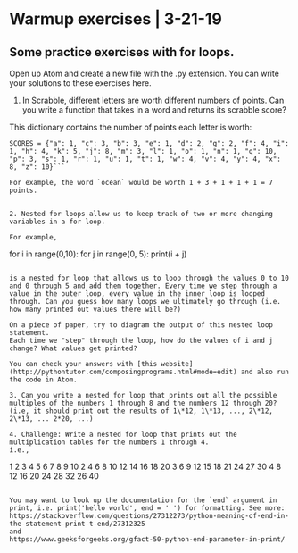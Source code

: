 # Warmup exercises | 3-21-19

## Some practice exercises with for loops.

Open up Atom and create a new file with the .py extension. You can write your solutions to these exercises here.

1. In Scrabble, different letters are worth different numbers of points. Can you write a function that takes in a word and returns its scrabble score? 

This dictionary contains the number of points each letter is worth: 
```
SCORES = {"a": 1, "c": 3, "b": 3, "e": 1, "d": 2, "g": 2, "f": 4, "i": 1, "h": 4, "k": 5, "j": 8, "m": 3, "l": 1, "o": 1, "n": 1, "q": 10, "p": 3, "s": 1, "r": 1, "u": 1, "t": 1, "w": 4, "v": 4, "y": 4, "x": 8, "z": 10}```

For example, the word `ocean` would be worth 1 + 3 + 1 + 1 + 1 = 7 points.


2. Nested for loops allow us to keep track of two or more changing variables in a for loop. 

For example, 
```
for i in range(0,10):
  for j in range(0, 5):
    print(i + j)
```

is a nested for loop that allows us to loop through the values 0 to 10 and 0 through 5 and add them together. Every time we step through a value in the outer loop, every value in the inner loop is looped through. Can you guess how many loops we ultimately go through (i.e. how many printed out values there will be?)

On a piece of paper, try to diagram the output of this nested loop statement. 
Each time we "step" through the loop, how do the values of i and j change? What values get printed?

You can check your answers with [this website](http://pythontutor.com/composingprograms.html#mode=edit) and also run the code in Atom. 

3. Can you write a nested for loop that prints out all the possible multiples of the numbers 1 through 8 and the numbers 12 through 20? (i.e, it should print out the results of 1\*12, 1\*13, ..., 2\*12, 2\*13, ... 2*20, ...)

4. Challenge: Write a nested for loop that prints out the multiplication tables for the numbers 1 through 4.
i.e.,
```
1 2 3 4 5 6 7 8 9 10
2 4 6 8 10 12 14 16 18 20
3 6 9 12 15 18 21 24 27 30
4 8 12 16 20 24 28 32 26 40
```

You may want to look up the documentation for the `end` argument in print, i.e. print('hello world', end = ' ') for formatting. See more:
https://stackoverflow.com/questions/27312273/python-meaning-of-end-in-the-statement-print-t-end/27312325
and 
https://www.geeksforgeeks.org/gfact-50-python-end-parameter-in-print/

 